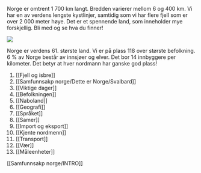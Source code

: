 Norge er omtrent 1 700 km langt. Bredden varierer mellom 6 og 400 km. Vi har en av verdens lengste kystlinjer, samtidig som vi har flere fjell som er over 2 000 meter høye. Det er et spennende land, som inneholder mye forskjellig. Bli med og se hva du finner!

![](https://cdn.kursoria.no/pensum/chapters/pensum-for-samfunnskunnskapsproven-dette-er-norge_zrt6e2.jpg)

Norge er verdens 61. største land. Vi er på plass 118 over største befolkning. 6 % av Norge består av innsjøer og elver. Det bor 14 innbyggere per kilometer. Det betyr at hver nordmann har ganske god plass!

1. [[Fjell og isbre]]
2. [[Samfunnsakp norge/Dette er Norge/Svalbard]]
3. [[Viktige dager]]
4. [[Befolkningen]]
5. [[Naboland]]
6. [[Geografi]]
7. [[Språket]]
8. [[Samer]]
9. [[Import og eksport]]
10. [[Kjente nordmenn]]
11. [[Transport]]
12. [[Vær]]
13. [[Måleenheter]]

[[Samfunnsakp norge/INTRO]]